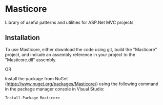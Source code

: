 # Masticore
Library of useful patterns and utilities for ASP.Net MVC projects

Installation
---
To use Masticore, either download the code using git, build the "Masticore" project, and include an assembly reference in your project to the "Masticore.dll" assembly.

OR

Install the package from NuGet (https://www.nuget.org/packages/Masticore/) using the following command in the package manager console in Visual Studio:

```
Install-Package Masticore
```
